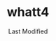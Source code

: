 ---
title: whatt4
date: Last Modified 
permalink: /
eleventyNavigation:
  key: Hello 
  order: 1
  title: Test
---